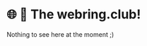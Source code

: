 :globe_with_meridians: :ring: The webring.club!
===============================================

Nothing to see here at the moment ;)

